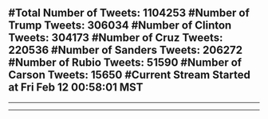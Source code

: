 #Total Number of Tweets: 1104253 
#Number of Trump Tweets: 306034
#Number of Clinton Tweets: 304173
#Number of Cruz Tweets: 220536
#Number of Sanders Tweets: 206272
#Number of Rubio Tweets: 51590
#Number of Carson Tweets: 15650
#Current Stream Started at Fri Feb 12 00:58:01 MST
---
---
---
